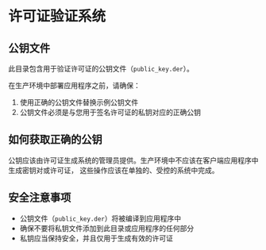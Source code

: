 # 许可证验证系统

## 公钥文件

此目录包含用于验证许可证的公钥文件（`public_key.der`）。

在生产环境中部署应用程序之前，请确保：

1. 使用正确的公钥文件替换示例公钥文件
2. 公钥文件必须是与您用于签名许可证的私钥对应的正确公钥

## 如何获取正确的公钥

公钥应该由许可证生成系统的管理员提供。生产环境中不应该在客户端应用程序中生成密钥对或许可证，
这些操作应该在单独的、受控的系统中完成。

## 安全注意事项

- 公钥文件（`public_key.der`）将被编译到应用程序中
- 确保不要将私钥文件添加到此目录或应用程序的任何部分
- 私钥应当保持安全，并且仅用于生成有效的许可证 